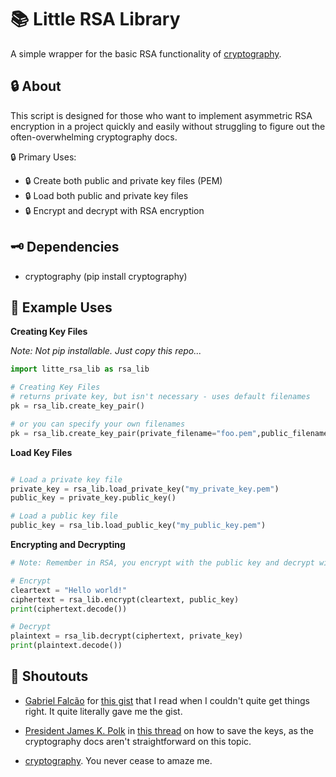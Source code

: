 # 📚 Little RSA Library
A simple wrapper for the basic RSA functionality of [cryptography](https://cryptography.io/en/latest/).

## :lock: About
This script is designed for those who want to implement asymmetric RSA encryption in a project quickly and easily without struggling to figure out the often-overwhelming cryptography docs. 

:lock: Primary Uses:
- :lock: Create both public and private key files (PEM)
- :lock: Load both public and private key files
- :lock: Encrypt and decrypt with RSA encryption 

## :old_key: Dependencies 

- cryptography (pip install cryptography)

## :eyes: Example Uses
**Creating Key Files**

*Note: Not pip installable. Just copy this repo...*
```python
import litte_rsa_lib as rsa_lib

# Creating Key Files
# returns private key, but isn't necessary - uses default filenames
pk = rsa_lib.create_key_pair()

# or you can specify your own filenames
pk = rsa_lib.create_key_pair(private_filename="foo.pem",public_filename="bar.pem")
```
**Load Key Files**
```python

# Load a private key file
private_key = rsa_lib.load_private_key("my_private_key.pem")
public_key = private_key.public_key()

# Load a public key file
public_key = rsa_lib.load_public_key("my_public_key.pem")
```
**Encrypting and Decrypting**
```python
# Note: Remember in RSA, you encrypt with the public key and decrypt with the private key.

# Encrypt
cleartext = "Hello world!"
ciphertext = rsa_lib.encrypt(cleartext, public_key)
print(ciphertext.decode())

# Decrypt
plaintext = rsa_lib.decrypt(ciphertext, private_key)
print(plaintext.decode())

```

## :mega:  Shoutouts
- [Gabriel Falcão](https://github.com/gabrielfalcao) for [this gist](https://gist.github.com/gabrielfalcao/de82a468e62e73805c59af620904c124) that I read when I couldn't quite get things right. It quite literally gave me the gist. 

- [President James K. Polk](https://stackoverflow.com/users/238704/president-james-k-polk) in [this thread](https://stackoverflow.com/questions/45146504/python-cryptography-module-save-load-rsa-keys-to-from-file) on how to save the keys, as the cryptography docs aren't straightforward on this topic. 

- [cryptography](https://cryptography.io/en/latest/). You never cease to amaze me. 
